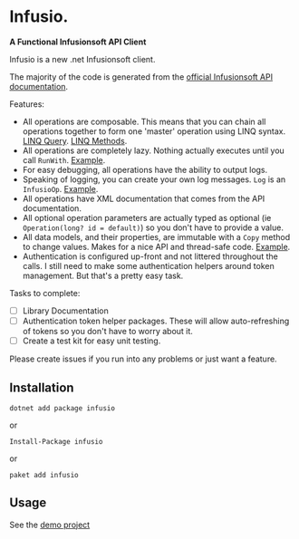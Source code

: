 # Infusio. 
**A Functional Infusionsoft API Client**

Infusio is a new .net Infusionsoft client.

The majority of the code is generated from the [official Infusionsoft API documentation](https://developer.infusionsoft.com/docs/rest/infusion.json).

Features:

- All operations are composable. This means that you can chain all operations together to form one 'master' operation using LINQ syntax. [LINQ Query](https://github.com/trbngr/infusio/blob/dev/src/Demo/CustomOperations.cs#L12). [LINQ Methods](https://github.com/trbngr/infusio/blob/dev/src/Demo/CustomOperations.cs#L35).
- All operations are completely lazy. Nothing actually executes until you call `RunWith`. [Example](https://github.com/trbngr/infusio/blob/dev/src/Demo/Program.cs#L84).
- For easy debugging, all operations have the ability to output logs. 
- Speaking of logging, you can create your own log messages. `Log` is an `InfusioOp`. [Example](https://github.com/trbngr/infusio/blob/dev/src/Demo/CustomOperations.cs#L13).
- All operations have XML documentation that comes from the API documentation.
- All optional operation parameters are actually typed as optional (ie `Operation(long? id = default)`) so you don't have to provide a value.
- All data models, and their properties, are immutable with a `Copy` method to change values. Makes for a nice API and thread-safe code. [Example](https://github.com/trbngr/infusio/blob/dev/src/Demo/CustomOperations.cs#L17).
- Authentication is configured up-front and not littered throughout the calls. I still need to make some authentication helpers around token management. But that's a pretty easy task.

Tasks to complete:

- [ ] Library Documentation
- [ ] Authentication token helper packages. These will allow auto-refreshing of tokens so you don't have to worry about it.
- [ ] Create a test kit for easy unit testing.

Please create issues if you run into any problems or just want a feature.

## Installation
`dotnet add package infusio`

or

`Install-Package infusio`

or

`paket add infusio`

## Usage
See the [demo project](src/Demo/Program.cs#L25)
